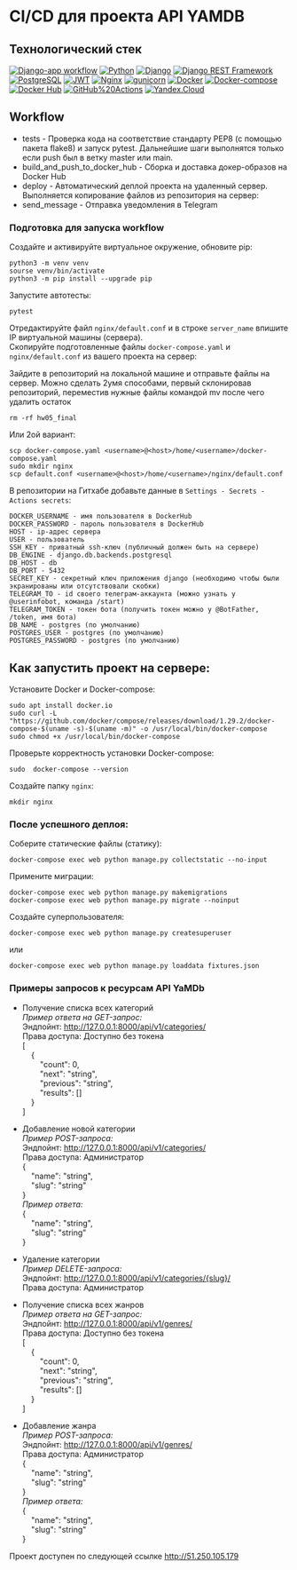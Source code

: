 # CI/CD для проекта API YAMDB

## Технологический стек
[![Django-app workflow](https://github.com/Juniee5/yamdb_final/actions/workflows/yamdb_workflow.yml/badge.svg)](https://github.com/Juniee5/yamdb_final/actions/workflows/yamdb_workflow.yml)
[![Python](https://img.shields.io/badge/-Python-464646?style=flat&logo=Python&logoColor=56C0C0&color=008080)](https://www.python.org/)
[![Django](https://img.shields.io/badge/-Django-464646?style=flat&logo=Django&logoColor=56C0C0&color=008080)](https://www.djangoproject.com/)
[![Django REST Framework](https://img.shields.io/badge/-Django%20REST%20Framework-464646?style=flat&logo=Django%20REST%20Framework&logoColor=56C0C0&color=008080)](https://www.django-rest-framework.org/)
[![PostgreSQL](https://img.shields.io/badge/-PostgreSQL-464646?style=flat&logo=PostgreSQL&logoColor=56C0C0&color=008080)](https://www.postgresql.org/)
[![JWT](https://img.shields.io/badge/-JWT-464646?style=flat&color=008080)](https://jwt.io/)
[![Nginx](https://img.shields.io/badge/-NGINX-464646?style=flat&logo=NGINX&logoColor=56C0C0&color=008080)](https://nginx.org/ru/)
[![gunicorn](https://img.shields.io/badge/-gunicorn-464646?style=flat&logo=gunicorn&logoColor=56C0C0&color=008080)](https://gunicorn.org/)
[![Docker](https://img.shields.io/badge/-Docker-464646?style=flat&logo=Docker&logoColor=56C0C0&color=008080)](https://www.docker.com/)
[![Docker-compose](https://img.shields.io/badge/-Docker%20compose-464646?style=flat&logo=Docker&logoColor=56C0C0&color=008080)](https://www.docker.com/)
[![Docker Hub](https://img.shields.io/badge/-Docker%20Hub-464646?style=flat&logo=Docker&logoColor=56C0C0&color=008080)](https://www.docker.com/products/docker-hub)
[![GitHub%20Actions](https://img.shields.io/badge/-GitHub%20Actions-464646?style=flat&logo=GitHub%20actions&logoColor=56C0C0&color=008080)](https://github.com/features/actions)
[![Yandex.Cloud](https://img.shields.io/badge/-Yandex.Cloud-464646?style=flat&logo=Yandex.Cloud&logoColor=56C0C0&color=008080)](https://cloud.yandex.ru/)


## Workflow
* tests - Проверка кода на соответствие стандарту PEP8 (с помощью пакета flake8) и запуск pytest. Дальнейшие шаги выполнятся только если push был в ветку master или main.
* build_and_push_to_docker_hub - Сборка и доставка докер-образов на Docker Hub
* deploy - Автоматический деплой проекта на удаленный сервер. Выполняется копирование файлов из репозитория на сервер:
* send_message - Отправка уведомления в Telegram

### Подготовка для запуска workflow
Создайте и активируйте виртуальное окружение, обновите pip:
```
python3 -m venv venv
sourse venv/bin/activate
python3 -m pip install --upgrade pip
```
Запустите автотесты:
```
pytest
```
Отредактируйте файл `nginx/default.conf` и в строке `server_name` впишите IP виртуальной машины (сервера).  
Скопируйте подготовленные файлы `docker-compose.yaml` и `nginx/default.conf` из вашего проекта на сервер:

Зайдите в репозиторий на локальной машине и отправьте файлы на сервер.
Можно сделать 2умя способами, первый склонировав репозиторий, переместив нужные файлы командой mv
после чего удалить остаток 
```
rm -rf hw05_final
```
Или 2ой вариант:
```
scp docker-compose.yaml <username>@<host>/home/<username>/docker-compose.yaml
sudo mkdir nginx
scp default.conf <username>@<host>/home/<username>/nginx/default.conf
```
В репозитории на Гитхабе добавьте данные в `Settings - Secrets - Actions secrets`:
```
DOCKER_USERNAME - имя пользователя в DockerHub
DOCKER_PASSWORD - пароль пользователя в DockerHub
HOST - ip-адрес сервера
USER - пользователь
SSH_KEY - приватный ssh-ключ (публичный должен быть на сервере)
DB_ENGINE - django.db.backends.postgresql
DB_HOST - db
DB_PORT - 5432
SECRET_KEY - секретный ключ приложения django (необходимо чтобы были экранированы или отсутствовали скобки)
TELEGRAM_TO - id своего телеграм-аккаунта (можно узнать у @userinfobot, команда /start)
TELEGRAM_TOKEN - токен бота (получить токен можно у @BotFather, /token, имя бота)
DB_NAME - postgres (по умолчанию)
POSTGRES_USER - postgres (по умолчанию)
POSTGRES_PASSWORD - postgres (по умолчанию)
```

## Как запустить проект на сервере:


Установите Docker и Docker-compose:
```
sudo apt install docker.io
sudo curl -L "https://github.com/docker/compose/releases/download/1.29.2/docker-compose-$(uname -s)-$(uname -m)" -o /usr/local/bin/docker-compose
sudo chmod +x /usr/local/bin/docker-compose
```
Проверьте корректность установки Docker-compose:
```
sudo  docker-compose --version
```
Создайте папку `nginx`:
```
mkdir nginx
```
### После успешного деплоя:
Соберите статические файлы (статику):
```
docker-compose exec web python manage.py collectstatic --no-input
```
Примените миграции:
```
docker-compose exec web python manage.py makemigrations
docker-compose exec web python manage.py migrate --noinput
```
Создайте суперпользователя:
```
docker-compose exec web python manage.py createsuperuser

```
или
```
docker-compose exec web python manage.py loaddata fixtures.json
```
### Примеры запросов к ресурсам API YaMDb

- Получение списка всех категорий  
*Пример ответа на GET-запрос:*  
Эндпойнт: http://127.0.0.1:8000/api/v1/categories/  
Права доступа: Доступно без токена  
[  
&nbsp;&nbsp;&nbsp;&nbsp;{  
&nbsp;&nbsp;&nbsp;&nbsp;&nbsp;&nbsp;&nbsp;&nbsp;"count": 0,  
&nbsp;&nbsp;&nbsp;&nbsp;&nbsp;&nbsp;&nbsp;&nbsp;"next": "string",  
&nbsp;&nbsp;&nbsp;&nbsp;&nbsp;&nbsp;&nbsp;&nbsp;"previous": "string",  
&nbsp;&nbsp;&nbsp;&nbsp;&nbsp;&nbsp;&nbsp;&nbsp;"results": []  
&nbsp;&nbsp;&nbsp;&nbsp;}  
]

- Добавление новой категории  
*Пример POST-запроса:*  
Эндпойнт: http://127.0.0.1:8000/api/v1/categories/  
Права доступа: Администратор  
{  
&nbsp;&nbsp;&nbsp;&nbsp;"name": "string",  
&nbsp;&nbsp;&nbsp;&nbsp;"slug": "string"  
}  
*Пример ответа:*  
{  
&nbsp;&nbsp;&nbsp;&nbsp;"name": "string",  
&nbsp;&nbsp;&nbsp;&nbsp;"slug": "string"  
}

- Удаление категории  
*Пример DELETE-запроса:*  
Эндпойнт: http://127.0.0.1:8000/api/v1/categories/{slug}/  
Права доступа: Администратор

- Получение списка всех жанров  
*Пример ответа на GET-запрос:*  
Эндпойнт: http://127.0.0.1:8000/api/v1/genres/  
Права доступа: Доступно без токена  
[  
&nbsp;&nbsp;&nbsp;&nbsp;{  
&nbsp;&nbsp;&nbsp;&nbsp;&nbsp;&nbsp;&nbsp;&nbsp;"count": 0,  
&nbsp;&nbsp;&nbsp;&nbsp;&nbsp;&nbsp;&nbsp;&nbsp;"next": "string",  
&nbsp;&nbsp;&nbsp;&nbsp;&nbsp;&nbsp;&nbsp;&nbsp;"previous": "string",  
&nbsp;&nbsp;&nbsp;&nbsp;&nbsp;&nbsp;&nbsp;&nbsp;"results": []  
&nbsp;&nbsp;&nbsp;&nbsp;}  
]

- Добавление жанра  
*Пример POST-запроса:*  
Эндпойнт: http://127.0.0.1:8000/api/v1/genres/  
Права доступа: Администратор  
{  
&nbsp;&nbsp;&nbsp;&nbsp;"name": "string",  
&nbsp;&nbsp;&nbsp;&nbsp;"slug": "string"  
}  
*Пример ответа:*  
{  
&nbsp;&nbsp;&nbsp;&nbsp;"name": "string",  
&nbsp;&nbsp;&nbsp;&nbsp;"slug": "string"  
}

Проект доступен по следующей ссылке http://51.250.105.179
